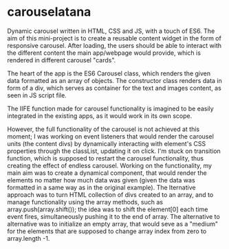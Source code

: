 # carouselatana
Dynamic carousel written in HTML, CSS and JS, with a touch of ES6.
The aim of this mini-project is to create a reusable content widget in the form of responsive carousel. After loading, the users should be able to interact with the different content the main app/webpage would provide, which is rendered in different carousel "cards".

The heart of the app is the ES6 Carousel class, which renders the given data formatted as an array of objects.
The constructor class renders data in form of a div, which serves as container for the text and images content, as seen in JS script file.

The IIFE function made for carousel functionality is imagined to be easily integrated in the existing apps, as it would work in its own scope.

However, the full functionality of the carousel is not achieved at this moment; I was working on event listeners that would render the carousel units (the content divs) by dynamically interacting with element's CSS properties through the classList, updating it on click. I'm stuck on transition function, which is supposed to restart the carousel functionality, thus creating the effect of endless carousel. Working on the functionality, my main aim was to create a dynamical component, that would render the elements no matter how much data was given (given the data was formatted in a same way as in the original example).
The lternative approach was to turn HTML collection of divs created to an array, and to manage functionality using the array methods, such as array.push(array.shift()); the idea was to shift the element[0] each time event fires, simultaneously pushing it to the end of array. The alternative to alternative was to initialize an empty array, that would seve as a "medium" for the elements that are supposed to change array index from zero to array.length -1. 
